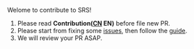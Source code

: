Welome to contribute to SRS!

1. Please read **Contribution([CN](https://github.com/ossrs/srs/issues/2866#contribution) EN)** before file new PR.
2. Please start from fixing some [issues](https://github.com/ossrs/srs/issues), then follow the [guide](https://github.com/ossrs/srs/wiki/HowToFilePR).
3. We will review your PR ASAP.
